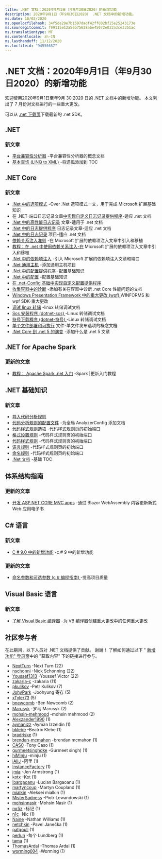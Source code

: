 ```yaml
---
title: .NET 文档：2020年9月1日（年9月30日2020）的新增功能
description: 2020年9月1日（年9月30日2020） .NET 文档中的新增功能。
ms.date: 10/02/2020
ms.openlocfilehash: 34f5de29e7b1597dadf42ff802bf25e25243173e
ms.sourcegitcommit: f99115e12a5eb75638abe45072e023a3ce3351ac
ms.translationtype: MT
ms.contentlocale: zh-CN
ms.lasthandoff: 11/12/2020
ms.locfileid: "94556687"
---
```

# <a name="net-docs-whats-new-for-september-1-2020---september-30-2020"></a>.NET 文档：2020年9月1日（年9月30日2020）的新增功能

欢迎使用2020年9月1日至年9月 30 2020 日的 .NET 文档中的新增功能。 本文列出了 7 月份对文档进行的一些重大更改。

可以从 [.net 下载页](https://dotnet.microsoft.com/download)下载最新的 .net SDK。

## <a name="net"></a>.NET

### <a name="new-articles"></a>新文章

- [平台兼容性分析器](../standard/analyzers/platform-compat-analyzer.md) -平台兼容性分析器的概念文档
- [基本查询 (LINQ to XML) ](../standard/linq/basic-queries-linq-to-xml.md) -将遗孤添加到 TOC

## <a name="net-core"></a>.NET Core

### <a name="new-articles"></a>新文章

- [.Net 中的选项模式](../core/extensions/options.md) -Over .Net 选项模式一文，用于完成 Microsoft 扩展基础知识
- 在 .NET-端口日志记录文章[中实现自定义日志记录提供程序](../core/extensions/custom-logging-provider.md)-适应 .net 文档
- [.Net 中的高性能日志记录](../core/extensions/high-performance-logging.md) 文章-适用于 .net 文档
- [.Net 中的日志提供程序](../core/extensions/logging-providers.md) 日志记录文章-适应 .net 文档
- [.Net 中的日志记录](../core/extensions/logging.md) 项目-适应 .net 文档
- [依赖关系注入准则](../core/extensions/dependency-injection-guidelines.md) -在 Microsoft 扩展的依赖项注入文章中引入和移植
- [教程：在 .net 中使用依赖关系注入-在](../core/extensions/dependency-injection-usage.md) Microsoft 扩展的依赖项注入文章中引入和移植
- [.Net 中的依赖项注入](../core/extensions/dependency-injection.md) -引入 Microsoft 扩展的依赖项注入文章和端口
- [.Net 通用主机](../core/extensions/generic-host.md) -添加通用主机项目
- [.Net 中的配置提供程序](../core/extensions/configuration-providers.md) -配置基础知识
- [.Net 中的配置](../core/extensions/configuration.md) -配置基础知识
- [在 .net-Config 基础中实现自定义配置提供程序](../core/extensions/custom-configuration-provider.md)
- [收集容器中的诊断](../core/diagnostics/diagnostics-in-containers.md) -添加有关在容器中诊断 .net Core 性能问题的文档
- [Windows Presentation Framework 中的重大更改 (wpf) ](../core/compatibility/wpf.md) WINFORMS 和 wpf SDK-重大更改
- [调试 linux 转储](../core/diagnostics/debug-linux-dumps.md) -linux 转储调试文档
- [Sos 安装程序 (dotnet-sos) ](../core/diagnostics/dotnet-sos.md) -Linux 转储调试文档
- [符号下载程序 (dotnet-符号) ](../core/diagnostics/dotnet-symbol.md) -Linux 转储调试文档
- [单个文件部署和可执行](../core/deploying/single-file.md) 文件-单文件发布选项的概念文档
- [.Net Core 到 .net 5 的演变](../core/dotnet-five.md) -添加什么是 .net 5 文章

## <a name="net-for-apache-spark"></a>.NET for Apache Spark

### <a name="updated-articles"></a>更新的文章

- [教程： Apache Spark .net 入门](../spark/tutorials/get-started.md) -Spark |更新入门教程

## <a name="net-fundamentals"></a>.NET 基础知识

### <a name="new-articles"></a>新文章

- [导入代码分析规则](../fundamentals/code-analysis/quality-rules/index.md)
- [代码分析规则的配置文件](../fundamentals/code-analysis/configuration-files.md) -为全局 AnalyzerConfig 添加文档
- [代码样式规则选项](../fundamentals/code-analysis/code-style-rule-options.md) -代码样式规则页的初始端口
- [格式设置规则](../fundamentals/code-analysis/style-rules/formatting-rules.md) -代码样式规则页的初始端口
- [代码样式规则](../fundamentals/code-analysis/style-rules/index.md) -代码样式规则页的初始端口
- [语言规则](../fundamentals/code-analysis/style-rules/language-rules.md) -代码样式规则页的初始端口
- [命名规则](../fundamentals/code-analysis/style-rules/naming-rules.md) -代码样式规则页的初始端口
- [.Net 文档](../fundamentals/index.yml) -基础 TOC

## <a name="architecture-guides"></a>体系结构指南

### <a name="updated-articles"></a>更新的文章

- [开发 ASP.NET CORE MVC apps](../architecture/modern-web-apps-azure/develop-asp-net-core-mvc-apps.md) -通过 Blazor WebAssembly 内容更新新式 Web 应用电子书

## <a name="c-language"></a>C# 语言

### <a name="new-articles"></a>新文章

- [C # 9.0 中的新增功能](../csharp/whats-new/csharp-9.md) -c # 9 中的新增功能

### <a name="updated-articles"></a>更新的文章

- [命名参数和可选参数 (c # 编程指南) ](../csharp/programming-guide/classes-and-structs/named-and-optional-arguments.md) -提高项目质量

## <a name="visual-basic-language"></a>Visual Basic 语言

### <a name="new-articles"></a>新文章

- [了解 Visual Basic 编译器](../visual-basic/whats-new/breaking-changes.md) -为 VB 编译器创建重大更改中的任何重大更改

## <a name="community-contributors"></a>社区参与者

在此期间，以下人员对 .NET 文档提供了贡献。 谢谢！ 了解如何通过以下 " [新增功能" 登录页](index.yml)中的 "获取内容" 下的链接进行参与。

- [NextTurn](https://github.com/NextTurn) -Next Turn (22) 
- [nschonni](https://github.com/nschonni) -Nick Schonning (22) 
- [Youssef1313](https://github.com/Youssef1313) -Youssef Victor (22) 
- [zakaria-c](https://github.com/zakaria-c) -zakaria (11) 
- [pkulikov](https://github.com/pkulikov) -Petr Kulikov (7) 
- [JohyPark](https://github.com/JohyPark) -Joohyung 寄存 (5) 
- [xTyler73](https://github.com/xTyler73) (5) 
- [bnewcomb](https://github.com/bnewcomb) -Ben Newcomb (2) 
- [Marusyk](https://github.com/Marusyk) -罗马 Marusyk (2) 
- [mohsin-mehmood](https://github.com/mohsin-mehmood) -mohsin mehmood (2) 
- [Alexzander1990](https://github.com/Alexzander1990) (1) 
- [aymanizz](https://github.com/aymanizz) -Ayman Izzeldin (1) 
- [bklebe](https://github.com/bklebe) -Beatrix Klebe (1) 
- [bradriske](https://github.com/bradriske) (1) 
- [brendan-mcmahon](https://github.com/brendan-mcmahon) -brendan mcmahon (1) 
- [CAS0](https://github.com/CAS0) -Tony Caso (1) 
- [gurmeetsinghdke](https://github.com/gurmeetsinghdke) -Gurmeet singh)  (1) 
- [hiMinju](https://github.com/hiMinju) -minju (1) 
- [iAliJ](https://github.com/iAliJ) -阿里 (1) 
- [InstanceFactory](https://github.com/InstanceFactory) (1) 
- [jmia](https://github.com/jmia) -Jen Armstrong (1) 
- [kotx](https://github.com/kotx) -Kot (1) 
- [lbargaoanu](https://github.com/lbargaoanu) -Lucian Bargaoanu (1) 
- [martyncoup](https://github.com/martyncoup) -Martyn Coupland (1) 
- [mialkin](https://github.com/mialkin) -Aleksei mialkin (1) 
- [MisterSadness](https://github.com/MisterSadness) -Piotr Lewandowski (1) 
- [mohsinnasir](https://github.com/mohsinnasir) -Mohsin Nasir (1) 
- [mr5z](https://github.com/mr5z) -标记 (1) 
- [n1c](https://github.com/n1c) -Nic (1) 
- [Naine](https://github.com/Naine) -Nathan Williams (1) 
- [netchkin](https://github.com/netchkin) -Pavel Janečka (1) 
- [patgoull](https://github.com/patgoull) (1) 
- [perlun](https://github.com/perlun) -每个 Lundberg (1) 
- [tama](https://github.com/tama) (1) 
- [ThomasArdal](https://github.com/ThomasArdal) -Thomas Ardal (1) 
- [worming004](https://github.com/worming004) -Worming (1) 
